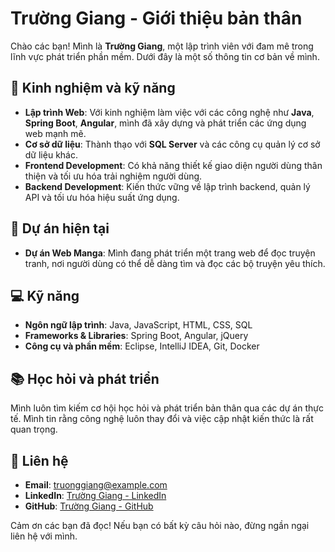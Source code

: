 # Trường Giang - Giới thiệu bản thân

Chào các bạn! Mình là **Trường Giang**, một lập trình viên với đam mê trong lĩnh vực phát triển phần mềm. Dưới đây là một số thông tin cơ bản về mình.

## 🌱 Kinh nghiệm và kỹ năng
- **Lập trình Web**: Với kinh nghiệm làm việc với các công nghệ như **Java**, **Spring Boot**, **Angular**, mình đã xây dựng và phát triển các ứng dụng web mạnh mẽ.
- **Cơ sở dữ liệu**: Thành thạo với **SQL Server** và các công cụ quản lý cơ sở dữ liệu khác.
- **Frontend Development**: Có khả năng thiết kế giao diện người dùng thân thiện và tối ưu hóa trải nghiệm người dùng.
- **Backend Development**: Kiến thức vững về lập trình backend, quản lý API và tối ưu hóa hiệu suất ứng dụng.

## 🎯 Dự án hiện tại
- **Dự án Web Manga**: Mình đang phát triển một trang web để đọc truyện tranh, nơi người dùng có thể dễ dàng tìm và đọc các bộ truyện yêu thích.

## 💻 Kỹ năng
- **Ngôn ngữ lập trình**: Java, JavaScript, HTML, CSS, SQL
- **Frameworks & Libraries**: Spring Boot, Angular, jQuery
- **Công cụ và phần mềm**: Eclipse, IntelliJ IDEA, Git, Docker

## 📚 Học hỏi và phát triển
Mình luôn tìm kiếm cơ hội học hỏi và phát triển bản thân qua các dự án thực tế. Mình tin rằng công nghệ luôn thay đổi và việc cập nhật kiến thức là rất quan trọng.

## 💬 Liên hệ
- **Email**: truonggiang@example.com
- **LinkedIn**: [Trường Giang - LinkedIn](https://www.linkedin.com/in/truonggiang)
- **GitHub**: [Trường Giang - GitHub](https://github.com/truonggiang)

Cảm ơn các bạn đã đọc! Nếu bạn có bất kỳ câu hỏi nào, đừng ngần ngại liên hệ với mình.
